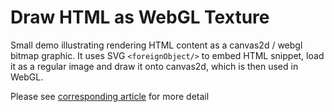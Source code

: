 # Draw HTML as WebGL Texture

Small demo illustrating rendering HTML content as a canvas2d / webgl bitmap graphic. It uses SVG `<foreignObject/>` to embed HTML snippet, load it as a regular image and draw it onto canvas2d, which is then used in WebGL.

Please see [corresponding article](https://html-to-webgl-demo.nikoloffgeorgi.vercel.app/) for more detail
